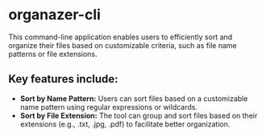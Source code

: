# organazer-cli
This command-line application enables users to efficiently sort and organize their files based on customizable criteria, such as file name patterns or file extensions.

## Key features include:
<ul>

<li><b>Sort by Name Pattern:</b> Users can sort files based on a customizable name pattern using regular expressions or wildcards.
</li>
<li><b>Sort by File Extension:</b> The tool can group and sort files based on their extensions (e.g., .txt, .jpg, .pdf) to facilitate better organization.</li>

</ul>